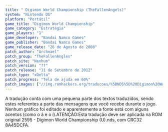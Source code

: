 ```yaml
---
title: " Digimon World Championship (TheFallenAngels)"
system: "Nintendo DS"
platform: "Portátil"
game_title: "Digimon World Championship"
game_category: "Estratégia"
game_players: "1"
game_developer: "Bandai Namco Games"
game_publisher: "Bandai Namco Games"
game_release_date: "26 de Agosto de 2008"
patch_author: "Archnael"
patch_group: "TheFallenAngles"
patch_site: "Nenhum"
patch_version: "??"
patch_release: "11 de Setembro de 2012"
patch_type: "xDelta"
patch_progress: "Tela de ajuda em 60%"
patch_images: ["//img.romhackers.org/traducoes/%5BNDS%5D%20Digimon%20World%20Championship%20-%201.png","//img.romhackers.org/traducoes/%5BNDS%5D%20Digimon%20World%20Championship%20-%20Archnael%20-%202.png","//img.romhackers.org/traducoes/%5BNDS%5D%20Digimon%20World%20Championship%20-%20Archnael%20-%203.png"]
---
```

A tradução conta com uma pequena parte dos textos traduzidos, sendo estes referentes a parte das mensagens que você recebe durante o jogo. Nenhum gráfico foi editado e aparentemente a fonte está com alguns acentos (como o á e o í).ATENÇÃO:Esta tradução deve ser aplicada na ROM original 2595 - Digimon World Championship (U).nds, com CRC32 8A45DCFA.